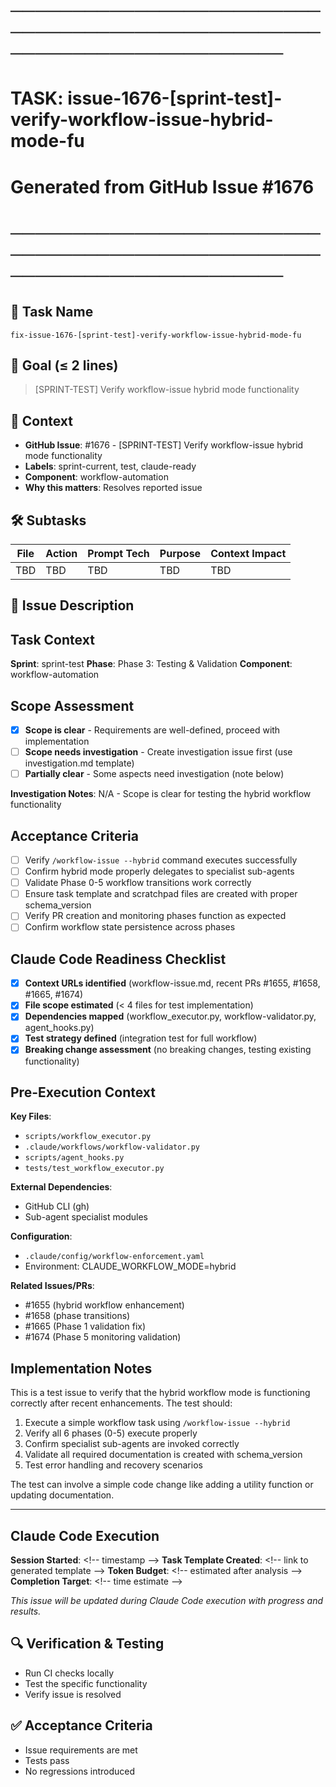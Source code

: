 # ────────────────────────────────────────────────────────────────────────
# TASK: issue-1676-[sprint-test]-verify-workflow-issue-hybrid-mode-fu
# Generated from GitHub Issue #1676
# ────────────────────────────────────────────────────────────────────────

## 📌 Task Name
`fix-issue-1676-[sprint-test]-verify-workflow-issue-hybrid-mode-fu`

## 🎯 Goal (≤ 2 lines)
> [SPRINT-TEST] Verify workflow-issue hybrid mode functionality

## 🧠 Context
- **GitHub Issue**: #1676 - [SPRINT-TEST] Verify workflow-issue hybrid mode functionality
- **Labels**: sprint-current, test, claude-ready
- **Component**: workflow-automation
- **Why this matters**: Resolves reported issue

## 🛠️ Subtasks
| File | Action | Prompt Tech | Purpose | Context Impact |
|------|--------|-------------|---------|----------------|
| TBD | TBD | TBD | TBD | TBD |

## 📝 Issue Description
## Task Context
**Sprint**: sprint-test
**Phase**: Phase 3: Testing & Validation
**Component**: workflow-automation

## Scope Assessment
- [x] **Scope is clear** - Requirements are well-defined, proceed with implementation
- [ ] **Scope needs investigation** - Create investigation issue first (use investigation.md template)
- [ ] **Partially clear** - Some aspects need investigation (note below)

**Investigation Notes**: N/A - Scope is clear for testing the hybrid workflow functionality

## Acceptance Criteria
- [ ] Verify `/workflow-issue --hybrid` command executes successfully
- [ ] Confirm hybrid mode properly delegates to specialist sub-agents
- [ ] Validate Phase 0-5 workflow transitions work correctly
- [ ] Ensure task template and scratchpad files are created with proper schema_version
- [ ] Verify PR creation and monitoring phases function as expected
- [ ] Confirm workflow state persistence across phases

## Claude Code Readiness Checklist
- [x] **Context URLs identified** (workflow-issue.md, recent PRs #1655, #1658, #1665, #1674)
- [x] **File scope estimated** (< 4 files for test implementation)
- [x] **Dependencies mapped** (workflow_executor.py, workflow-validator.py, agent_hooks.py)
- [x] **Test strategy defined** (integration test for full workflow)
- [x] **Breaking change assessment** (no breaking changes, testing existing functionality)

## Pre-Execution Context
**Key Files**: 
- `scripts/workflow_executor.py`
- `.claude/workflows/workflow-validator.py`
- `scripts/agent_hooks.py`
- `tests/test_workflow_executor.py`

**External Dependencies**:
- GitHub CLI (gh)
- Sub-agent specialist modules

**Configuration**: 
- `.claude/config/workflow-enforcement.yaml`
- Environment: CLAUDE_WORKFLOW_MODE=hybrid

**Related Issues/PRs**: 
- #1655 (hybrid workflow enhancement)
- #1658 (phase transitions)
- #1665 (Phase 1 validation fix)
- #1674 (Phase 5 monitoring validation)

## Implementation Notes
This is a test issue to verify that the hybrid workflow mode is functioning correctly after recent enhancements. The test should:

1. Execute a simple workflow task using `/workflow-issue --hybrid`
2. Verify all 6 phases (0-5) execute properly
3. Confirm specialist sub-agents are invoked correctly
4. Validate all required documentation is created with schema_version
5. Test error handling and recovery scenarios

The test can involve a simple code change like adding a utility function or updating documentation.

---

## Claude Code Execution
**Session Started**: <\!-- timestamp -->
**Task Template Created**: <\!-- link to generated template -->
**Token Budget**: <\!-- estimated after analysis -->
**Completion Target**: <\!-- time estimate -->

_This issue will be updated during Claude Code execution with progress and results._

## 🔍 Verification & Testing
- Run CI checks locally
- Test the specific functionality
- Verify issue is resolved

## ✅ Acceptance Criteria
- Issue requirements are met
- Tests pass
- No regressions introduced
